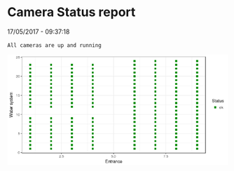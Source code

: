 Camera Status report
================
17/05/2017 - 09:37:18

    All cameras are up and running

![](camreport_files/figure-markdown_github/unnamed-chunk-2-1.png)
